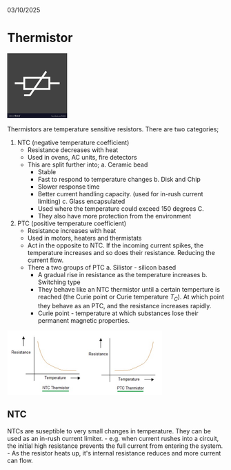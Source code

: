 03/10/2025

# Thermistor

<img src="../Circuits/Symbols/thermistor.webp" height="150">

Thermistors are temperature sensitive resistors.
There are two categories;
1. NTC (negative temperature coefficient)
    - Resistance decreases with heat
    - Used in ovens, AC units, fire detectors
    - This are split further into;
    a. Ceramic bead
        - Stable
        - Fast to respond to temperature changes
    b. Disk and Chip
        - Slower response time
        - Better current handling capacity. (used for in-rush current limiting)
    c. Glass encapsulated
        - Used where the temperature could exceed 150 degrees C.
        - They also have more protection from the environment
2. PTC (positive temperature coefficient)
    - Resistance increases with heat
    - Used in motors, heaters and thermistats
    - Act in the opposite to NTC. If the incoming current spikes, the temperature increases and so does their resistance. Reducing the current flow.
    - There a two groups of PTC
    a. Silistor - silicon based
        - A gradual rise in resistance as the temperature increases
    b. Switching type
        - They behave like an NTC thermistor until a certain temperture is reached (the Curie point or Curie temperature $T_C$). At which point they behave as an PTC, and the resistance increases rapidly.
        - Curie point - temperature at which substances lose their permanent magnetic properties.
        


<img src="../Circuits/Symbols/thermistor_graphs.png" height="150">
    
## NTC
NTCs are suseptible to very small changes in temperature.
They can be used as an in-rush current limiter.
    - e.g. when current rushes into a circuit, the initial high resistance prevents the full current from entering the system.
        - As the resistor heats up, it's internal resistance reduces and more current can flow.
